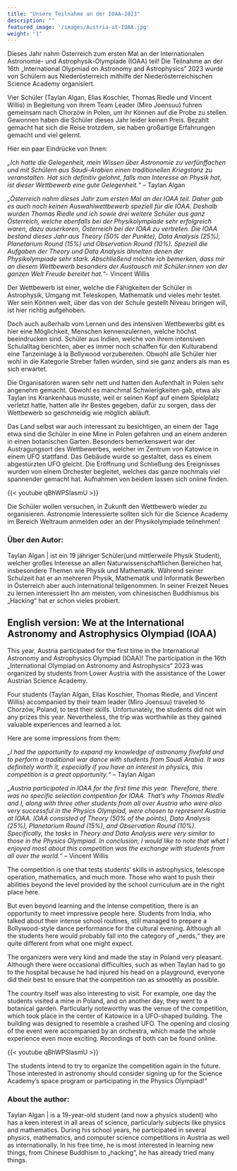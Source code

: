 ```yaml
---
title: "Unsere Teilnahme an der IOAA–2023"
description: ""
featured_image: '/images/Austria-at-IOAA.jpg'
weight: "1"
---
```



Dieses Jahr nahm Österreich zum ersten Mal an der Internationalen Astronomie- und Astrophysik-Olympiade (IOAA) teil! Die Teilnahme an der 16th „International Olypmiad on Astronomy and Astrophysics“ 2023 wurde von Schülern aus Niederösterreich mithilfe der Niederösterreichischen Science Academy organisiert.

Vier Schüler (Taylan Algan, Elias Koschier, Thomas Riedle und Vincent Willis) in Begleitung von ihrem Team Leader (Miro Joensuu) fuhren gemeinsam nach Chorzów in Polen, um ihr Können auf die Probe zu stellen. Gewonnen haben die Schüler dieses Jahr leider keinen Preis. Bezahlt gemacht hat sich die Reise trotzdem, sie haben großartige Erfahrungen gemacht und viel gelernt.


Hier ein paar Eindrücke von Ihnen:

*„Ich hatte die Gelegenheit, mein Wissen über Astronomie zu verfünffachen und mit Schülern aus Saudi-Arabien einen traditionellen Kriegstanz zu veranstalten. Hat sich definitiv gelohnt, falls man Interesse an Physik hat, ist dieser Wettbewerb eine gute Gelegenheit.“* – Taylan Algan

*„Österreich nahm dieses Jahr zum ersten Mal an der IOAA teil. Daher gab es auch noch keinen Auswahlwettbewerb speziell für die IOAA. Deshalb wurden Thomas Riedle und ich sowie drei weitere Schüler aus ganz Österreich, welche ebenfalls bei der Physikolympiade sehr erfolgreich waren, dazu auserkoren, Österreich bei der IOAA zu vertreten. Die IOAA bestand dieses Jahr aus Theory (50% der Punkte), Data Analysis (25%), Planetarium Round (15%) und Observation Round (10%). Speziell die Aufgaben der Theory und Data Analysis ähnelten denen der Physikolympiade sehr stark. Abschließend möchte ich bemerken, dass mir an diesem Wettbewerb besonders der Austausch mit Schüler:innen von der ganzen Welt Freude bereitet hat.“*- Vincent Willis


Der Wettbewerb ist einer, welche die Fähigkeiten der Schüler in Astrophysik, Umgang mit Teleskopen, Mathematik und vieles mehr testet. Wer sein Können weit, über das von der Schule gestellt Niveau bringen will, ist hier richtig aufgehoben.

Doch auch außerhalb vom Lernen und des intensiven Wettbewerbs gibt es hier eine Möglichkeit, Menschen kennenzulernen, welche höchst beeindrucken sind. Schüler aus Indien, welche von ihrem intensiven Schulalltag berichten, aber es immer noch schaffen für den Kulturabend eine Tanzeinlage à la Bollywood vorzubereiten. Obwohl alle Schüler hier wohl in die Kategorie Streber fallen würden, sind sie ganz anders als man es sich erwartet.

Die Organisatoren waren sehr nett und hatten den Aufenthalt in Polen sehr angenehm gemacht. Obwohl es manchmal Schwierigkeiten gab, etwa als Taylan ins Krankenhaus musste, weil er seinen Kopf auf einem Spielplatz verletzt hatte, hatten alle ihr Bestes gegeben, dafür zu sorgen, dass der Wettbewerb so geschmeidig wie möglich abläuft.

Das Land selbst war auch interessant zu besichtigen, an einem der Tage etwa sind die Schüler in eine Mine in Polen gefahren und an einem anderen in einen botanischen Garten. Besonders bemerkenswert war der Austragungsort des Wettbewerbes, welcher im Zentrum von Katowice in einem UFO stattfand. Das Gebäude wurde so gestaltet, dass es einem abgestürzten UFO gleicht. Die Eröffnung und Schließung des Ereignisses wurden von einem Orchester begleitet, welches das ganze nochmals viel spannender gemacht hat. Aufnahmen von beidem lassen sich online finden.


{{< youtube qBhWPSIasmU >}}


Die Schüler wollen versuchen, in Zukunft den Wettbewerb wieder zu organisieren. Astronomie Interessierte sollten sich für die Science Academy im Bereich Weltraum anmelden oder an der Physikolympiade teilnehmen!

### **Über den Autor:**

Taylan Algan | ist ein 19 jähriger Schüler(und mittlerweile Physik Student), welcher großes Interesse an allen Naturwissenschaftlichen Bereichen hat, insbesondere  Themen wie Physik und Mathematik. Während seiner Schulzeit hat er an mehreren Physik, Mathematik und Informatik Bewerben in Österreich aber auch international teilgenommen. In seiner Freizeit Neues zu lernen interessiert Ihn am meisten, vom chinesischen Buddhismus bis „Hacking“ hat er  schon vieles probiert.




## **English version:** We at the International Astronomy and Astrophysics Olympiad (IOAA)

This year, Austria participated for the first time in the International Astronomy and Astrophysics Olympiad (IOAA)! The participation in the 16th „International Olympiad on Astronomy and Astrophysics“ 2023 was organized by students from Lower Austria with the assistance of the Lower Austrian Science Academy.

Four students (Taylan Algan, Elias Koschier, Thomas Riedle, and Vincent Willis) accompanied by their team leader (Miro Joensuu) traveled to Chorzów, Poland, to test their skills. Unfortunately, the students did not win any prizes this year. Nevertheless, the trip was worthwhile as they gained valuable experiences and learned a lot.

Here are some impressions from them:

*„I had the opportunity to expand my knowledge of astronomy fivefold and to perform a traditional war dance with students from Saudi Arabia. It was definitely worth it, especially if you have an interest in physics, this competition is a great opportunity.“* – Taylan Algan

*„Austria participated in IOAA for the first time this year. Therefore, there was no specific selection competition for IOAA. That’s why Thomas Riedle and I, along with three other students from all over Austria who were also very successful in the Physics Olympiad, were chosen to represent Austria at IOAA. IOAA consisted of Theory (50% of the points), Data Analysis (25%), Planetarium Round (15%), and Observation Round (10%). Specifically, the tasks in Theory and Data Analysis were very similar to those in the Physics Olympiad. In conclusion, I would like to note that what I enjoyed most about this competition was the exchange with students from all over the world.“* – Vincent Willis

The competition is one that tests students‘ skills in astrophysics, telescope operation, mathematics, and much more. Those who want to push their abilities beyond the level provided by the school curriculum are in the right place here.

But even beyond learning and the intense competition, there is an opportunity to meet impressive people here. Students from India, who talked about their intense school routines, still managed to prepare a Bollywood-style dance performance for the cultural evening. Although all the students here would probably fall into the category of „nerds,“ they are quite different from what one might expect.

The organizers were very kind and made the stay in Poland very pleasant. Although there were occasional difficulties, such as when Taylan had to go to the hospital because he had injured his head on a playground, everyone did their best to ensure that the competition ran as smoothly as possible.

The country itself was also interesting to visit. For example, one day the students visited a mine in Poland, and on another day, they went to a botanical garden. Particularly noteworthy was the venue of the competition, which took place in the center of Katowice in a UFO-shaped building. The building was designed to resemble a crashed UFO. The opening and closing of the event were accompanied by an orchestra, which made the whole experience even more exciting. Recordings of both can be found online.

{{< youtube qBhWPSIasmU >}}

The students intend to try to organize the competition again in the future. Those interested in astronomy should consider signing up for the Science Academy’s space program or participating in the Physics Olympiad!“

 

### About the author:

Taylan Algan | is a 19-year-old student (and now a physics student) who has a keen interest in all areas of science, particularly subjects like physics and mathematics. During his school years, he participated in several physics, mathematics, and computer science competitions in Austria as well as internationally. In his free time, he is most interested in learning new things, from Chinese Buddhism to „hacking“, he has already tried many things.


